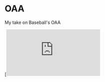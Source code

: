# OAA
 My take on Baseball's OAA


[![Résumé](https://github.com/Leo-Tsang/OAA/blob/main/LEO_TSANG_OAA.pdf)
